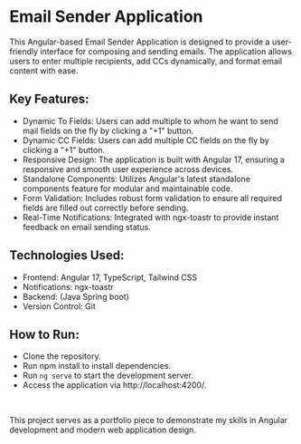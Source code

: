 # Email Sender Application
This Angular-based Email Sender Application is designed to provide a user-friendly interface for composing and sending emails. The application allows users to enter multiple recipients, add CCs dynamically, and format email content with ease.

## Key Features:
- Dynamic To Fields: Users can add multiple to whom he want to send mail fields on the fly by clicking a "+1" button.
- Dynamic CC Fields: Users can add multiple CC fields on the fly by clicking a "+1" button.
- Responsive Design: The application is built with Angular 17, ensuring a responsive and smooth user experience across devices.
- Standalone Components: Utilizes Angular's latest standalone components feature for modular and maintainable code.
- Form Validation: Includes robust form validation to ensure all required fields are filled out correctly before sending.
- Real-Time Notifications: Integrated with ngx-toastr to provide instant feedback on email sending status.

## Technologies Used:
- Frontend: Angular 17, TypeScript, Tailwind CSS
- Notifications: ngx-toastr
- Backend: (Java Spring boot)
- Version Control: Git

## How to Run:
- Clone the repository.
- Run npm install to install dependencies.
- Run `ng serve` to start the development server.
- Access the application via http://localhost:4200/.
<br>

This project serves as a portfolio piece to demonstrate my skills in Angular development and modern web application design.
